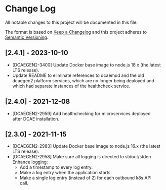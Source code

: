 # Change Log
All notable changes to this project will be documented in this file.

The format is based on [Keep a Changelog](http://keepachangelog.com/)
and this project adheres to [Semantic Versioning](http://semver.org/).

## [2.4.1] - 2023-10-10
* [DCAEGEN2-3400] Update Docker base image to node.js 18.x (the latest LTS release).
* Update README to eliminate references to dcaemod and the old dcaegen2 platform services,
  which are no longer being deployed and which had separate instances of the healthcheck service.

## [2.4.0] - 2021-12-08
* [DCAEGEN2-2959] Add healthchecking for microservices deployed after DCAE installation.

## [2.3.0] - 2021-11-15
* [DCAEGEN2-2983] Update Docker base image to node.js 16.x (the latest LTS release).
* [DCAEGEN2-2958] Make sure all logging is directed to stdout/stderr. Enhance logging:
   * Add a timestamp to every log entry.
   * Make a log entry when the application starts.
   * Make a single log entry (instead of 2) for each outbound k8s API call.
